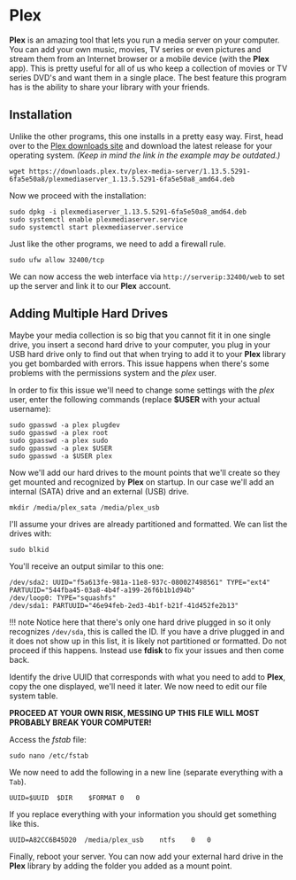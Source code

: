 # Plex

**Plex** is an amazing tool that lets you run a media server on your computer. You can add your own music, movies, TV series or even pictures and stream them from an Internet browser or a mobile device (with the **Plex** app). This is pretty useful for all of us who keep a collection of movies or TV series DVD's and want them in a single place. The best feature this program has is the ability to share your library with your friends.

## Installation

Unlike the other programs, this one installs in a pretty easy way. First, head over to the [Plex downloads site](https://www.plex.tv/media-server-downloads/#plex-media-server) and download the latest release for your operating system. *(Keep in mind the link in the example may be outdated.)*

``` text
wget https://downloads.plex.tv/plex-media-server/1.13.5.5291-6fa5e50a8/plexmediaserver_1.13.5.5291-6fa5e50a8_amd64.deb
```

Now we proceed with the installation:

``` text
sudo dpkg -i plexmediaserver_1.13.5.5291-6fa5e50a8_amd64.deb
sudo systemctl enable plexmediaserver.service
sudo systemctl start plexmediaserver.service
```

Just like the other programs, we need to add a firewall rule.

``` text
sudo ufw allow 32400/tcp
```

We can now access the web interface via `http://serverip:32400/web` to set up the server and link it to our **Plex** account.

## Adding Multiple Hard Drives

Maybe your media collection is so big that you cannot fit it in one single drive, you insert a second hard drive to your computer, you plug in your USB hard drive only to find out that when trying to add it to your **Plex** library you get bombarded with errors. This issue happens when there's some problems with the permissions system and the *plex* user.

In order to fix this issue we'll need to change some settings with the *plex* user, enter the following commands (replace **$USER** with your actual username):

``` text
sudo gpasswd -a plex plugdev
sudo gpasswd -a plex root
sudo gpasswd -a plex sudo
sudo gpasswd -a plex $USER
sudo gpasswd -a $USER plex
```

Now we'll add our hard drives to the mount points that we'll create so they get mounted and recognized by **Plex** on startup. In our case we'll add an internal (SATA) drive and an external (USB) drive.

``` text
mkdir /media/plex_sata /media/plex_usb
```

I'll assume your drives are already partitioned and formatted. We can list the drives with:

``` text
sudo blkid
```

You'll receive an output similar to this one:

``` text
/dev/sda2: UUID="f5a613fe-981a-11e8-937c-080027498561" TYPE="ext4" PARTUUID="544fba45-03a8-4b4f-a199-26f6b1b1d94b"
/dev/loop0: TYPE="squashfs"
/dev/sda1: PARTUUID="46e94feb-2ed3-4b1f-b21f-41d452fe2b13"
```

!!! note
     Notice here that there's only one hard drive plugged in so it only recognizes `/dev/sda`, this is called the ID. If you have a drive plugged in and it does not show up in this list, it is likely not partitioned or formatted. Do not proceed if this happens. Instead use **fdisk** to fix your issues and then come back.

Identify the drive UUID that corresponds with what you need to add to **Plex**, copy the one displayed, we'll need it later. We now need to edit our file system table.

 **PROCEED AT YOUR OWN RISK, MESSING UP THIS FILE WILL MOST PROBABLY BREAK YOUR COMPUTER!**

 Access the *fstab* file:

``` text
sudo nano /etc/fstab
```

We now need to add the following in a new line (separate everything with a `Tab`).

``` text
UUID=$UUID  $DIR    $FORMAT 0   0
```

If you replace everything with your information you should get something like this.

``` text
UUID=A82CC6B45D20  /media/plex_usb    ntfs    0   0
```

Finally, reboot your server. You can now add your external hard drive in the **Plex** library by adding the folder you added as a mount point.
